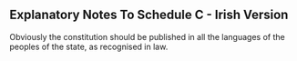 ## Explanatory Notes To Schedule C - Irish Version

Obviously the constitution should be published in all the languages of the peoples of the state, as recognised in law.
